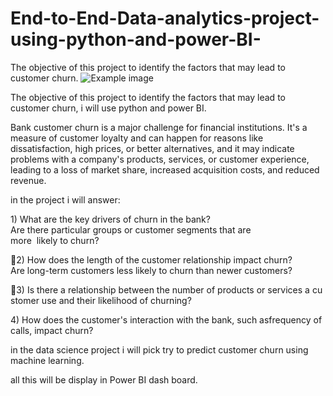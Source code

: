# End-to-End-Data-analytics-project-using-python-and-power-BI-
The objective of this project to identify the factors that may lead to customer churn.
![Example image](https://github.com/DAHONAMTUG/End-to-End-Data-analytics-project-using-python-and-power-BI-/blob/main/maxresdefault%20(1).jpg)

The objective of this project to identify the factors that may lead to customer churn, i will use python and power BI.

Bank customer churn is a major challenge for financial institutions. It's a measure of customer loyalty and can happen for reasons like dissatisfaction, high prices, or better alternatives, and it may indicate problems with a company's products, services, or customer experience, leading to a loss of market share, increased acquisition costs, and reduced revenue. 

in the project i will answer:

 1) What are the key drivers of churn in the bank?  Are there particular groups or customer segments that are more  likely to churn?
 
2) How does the length of the customer relationship impact churn?  Are long-term customers less likely to churn than newer customers?
 
3) Is there a relationship between the number of products or services a customer use and their likelihood of churning?

4) How does the customer's interaction with the bank, such asfrequency of calls, impact churn?
 
 in the data science project i will pick try to predict customer churn using machine learning.
 
 all this will be display in Power BI dash board.
 
 
 

